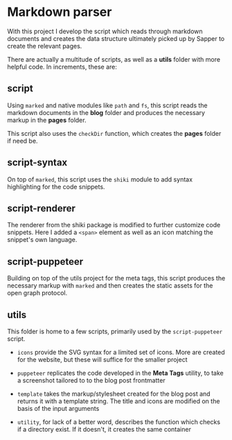 # Markdown parser

With this project I develop the script which reads through markdown documents and creates the data structure ultimately picked up by Sapper to create the relevant pages.

There are actually a multitude of scripts, as well as a **utils** folder with more helpful code. In increments, these are:

## script

Using `marked` and native modules like `path` and `fs`, this script reads the markdown documents in the **blog** folder and produces the necessary markup in the **pages** folder.

This script also uses the `checkDir` function, which creates the **pages** folder if need be.

## script-syntax

On top of `marked`, this script uses the `shiki` module to add syntax highlighting for the code snippets.

## script-renderer

The renderer from the shiki package is modified to further customize code snippets. Here I added a `<span>` element as well as an icon matching the snippet's own language.

## script-puppeteer

Building on top of the utils project for the meta tags, this script produces the necessary markup with `marked` and then creates the static assets for the open graph protocol.

## utils

This folder is home to a few scripts, primarily used by the `script-puppeteer` script.

- `icons` provide the SVG syntax for a limited set of icons. More are created for the website, but these will suffice for the smaller project

- `puppeteer` replicates the code developed in the **Meta Tags** utility, to take a screenshot tailored to to the blog post frontmatter

- `template` takes the markup/stylesheet created for the blog post and returns it with a template string. The title and icons are modified on the basis of the input arguments

- `utility`, for lack of a better word, describes the function which checks if a directory exist. If it doesn't, it creates the same container
